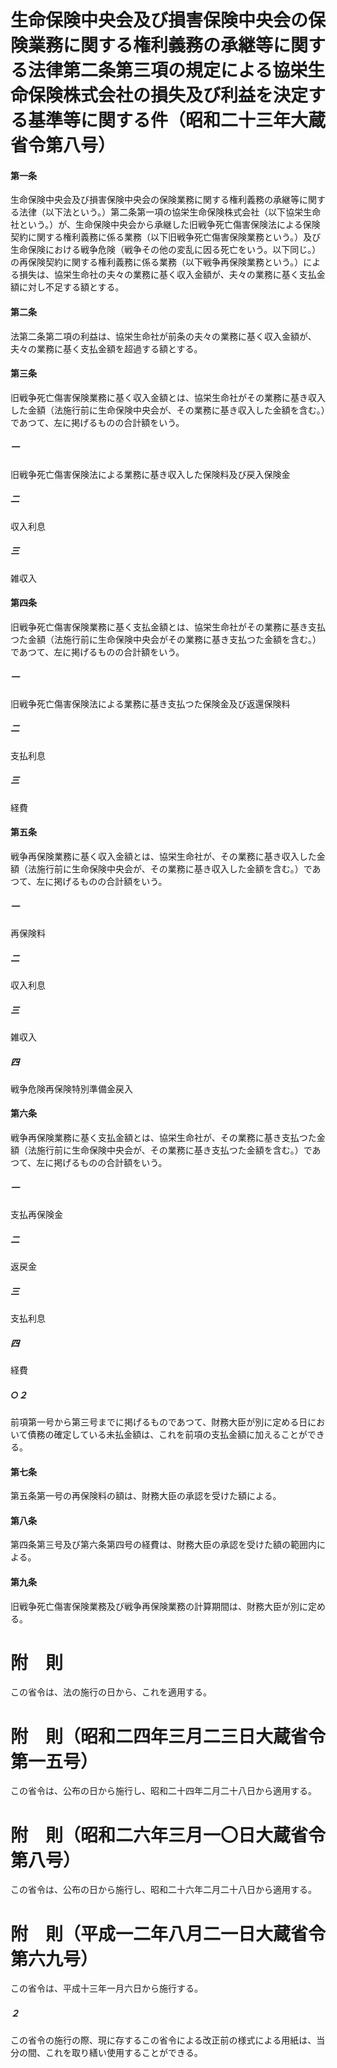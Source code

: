 # 生命保険中央会及び損害保険中央会の保険業務に関する権利義務の承継等に関する法律第二条第三項の規定による協栄生命保険株式会社の損失及び利益を決定する基準等に関する件（昭和二十三年大蔵省令第八号）
#### 第一条
生命保険中央会及び損害保険中央会の保険業務に関する権利義務の承継等に関する法律（以下法という。）第二条第一項の協栄生命保険株式会社（以下協栄生命社という。）が、生命保険中央会から承継した旧戦争死亡傷害保険法による保険契約に関する権利義務に係る業務（以下旧戦争死亡傷害保険業務という。）及び生命保険における戦争危険（戦争その他の変乱に因る死亡をいう。以下同じ。）の再保険契約に関する権利義務に係る業務（以下戦争再保険業務という。）による損失は、協栄生命社の夫々の業務に基く収入金額が、夫々の業務に基く支払金額に対し不足する額とする。
#### 第二条
法第二条第二項の利益は、協栄生命社が前条の夫々の業務に基く収入金額が、夫々の業務に基く支払金額を超過する額とする。
#### 第三条
旧戦争死亡傷害保険業務に基く収入金額とは、協栄生命社がその業務に基き収入した金額（法施行前に生命保険中央会が、その業務に基き収入した金額を含む。）であつて、左に掲げるものの合計額をいう。
##### 一
旧戦争死亡傷害保険法による業務に基き収入した保険料及び戻入保険金
##### 二
収入利息
##### 三
雑収入
#### 第四条
旧戦争死亡傷害保険業務に基く支払金額とは、協栄生命社がその業務に基き支払つた金額（法施行前に生命保険中央会がその業務に基き支払つた金額を含む。）であつて、左に掲げるものの合計額をいう。
##### 一
旧戦争死亡傷害保険法による業務に基き支払つた保険金及び返還保険料
##### 二
支払利息
##### 三
経費
#### 第五条
戦争再保険業務に基く収入金額とは、協栄生命社が、その業務に基き収入した金額（法施行前に生命保険中央会が、その業務に基き収入した金額を含む。）であつて、左に掲げるものの合計額をいう。
##### 一
再保険料
##### 二
収入利息
##### 三
雑収入
##### 四
戦争危険再保険特別準備金戻入
#### 第六条
戦争再保険業務に基く支払金額とは、協栄生命社が、その業務に基き支払つた金額（法施行前に生命保険中央会が、その業務に基き支払つた金額を含む。）であつて、左に掲げるものの合計額をいう。
##### 一
支払再保険金
##### 二
返戻金
##### 三
支払利息
##### 四
経費
##### ○２
前項第一号から第三号までに掲げるものであつて、財務大臣が別に定める日において債務の確定している未払金額は、これを前項の支払金額に加えることができる。
#### 第七条
第五条第一号の再保険料の額は、財務大臣の承認を受けた額による。
#### 第八条
第四条第三号及び第六条第四号の経費は、財務大臣の承認を受けた額の範囲内による。
#### 第九条
旧戦争死亡傷害保険業務及び戦争再保険業務の計算期間は、財務大臣が別に定める。
# 附　則
この省令は、法の施行の日から、これを適用する。
# 附　則（昭和二四年三月二三日大蔵省令第一五号）
この省令は、公布の日から施行し、昭和二十四年二月二十八日から適用する。
# 附　則（昭和二六年三月一〇日大蔵省令第八号）
この省令は、公布の日から施行し、昭和二十六年二月二十八日から適用する。
# 附　則（平成一二年八月二一日大蔵省令第六九号）
この省令は、平成十三年一月六日から施行する。
##### ２
この省令の施行の際、現に存するこの省令による改正前の様式による用紙は、当分の間、これを取り繕い使用することができる。
